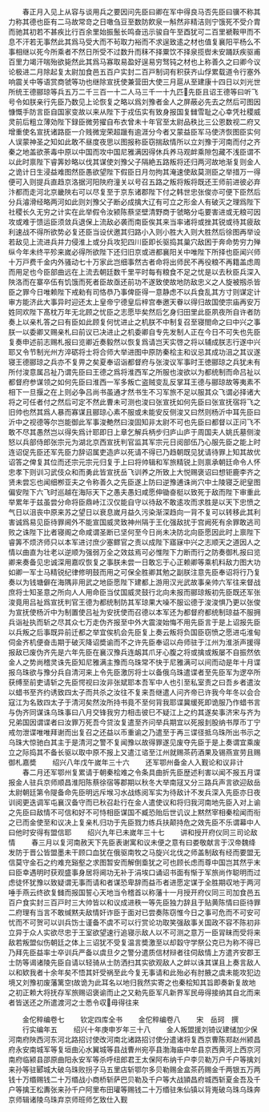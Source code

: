 <!-- { "loadSidebar": true } -->
　　春正月入见上从容与谈用兵之要因问先臣曰卿在军中得良马否先臣曰骥不称其力称其德也臣有二马故常竒之日噉刍豆至数防飮泉一斛然非精洁则宁饿死不受介胄而驰其初若不甚疾比行百余里始振鬛长鸣奋迅示骏自午至酉犹可二百里褫鞍甲而不息不汗若无事然此其爲马受大而不茍取力裕而不求逞致逺之材也值复襄阳平杨么不事相继以死今所乘者不然日所受不过数升而秣不择粟饮不择泉揽辔未安踊跃疾驱甫百里力竭汗喘殆欲毙然此其爲马寡取易盈好逞易穷驽钝之材也上称善久之曰卿今议论极进二月除起复太尉加食邑五百户实封二百戸制词有积获齐山俘累载道令行塞外响震关中等语赏商虢等功也继除宣抚使兼营田大使三月扈从至建康十四日以刘光世所统王德郦琼等兵五万二千三百一十二人马三千一十九匹先臣且诏王德等曰听飞号令如朕亲行先臣乃数见上论恢复之略以爲刘豫者金人之屏蔽必先去之然后可图因慷慨手防言臣自国家变故以来从陛下于戎伍实有致身报国复雠雪耻之心幸凭社稷威灵前后粗立薄効陛下録臣微劳擢自布衣曾未十年官至太尉品秩比三公恩数视二府又增重使名宣抚诸路臣一介贱微宠荣超躐有逾涯分今者又蒙益臣军马使济恢图臣实何人误蒙神圣之知如此敢不昼度夜思以图报称臣窃揣敌情所以立刘豫于河南而付之齐秦之地盖欲荼毒中原以中国而攻中国尼雅满因得休兵养马观衅乘隙包藏不浅臣谓不以此时禀陛下睿筭妙略以伐其谋使刘豫父子隔絶五路叛将还归两河故地渐复则金人之诡计日生浸益难图然臣愚欲望陛下假臣日月勿拘其淹速使敌莫测臣之举措万一得便可入则提兵直趋京洛据河阳陜府潼关以号召五路之叛将叛将既还王师前进彼必弃汴都而走河北京畿陜右可以尽复至于京东诸郡陛下付之韩世忠张俊亦可便下臣然后分兵濬滑经略两河如此则刘豫父子断必成擒大辽有可立之形金人有破灭之理爲陛下社稷长久无穷之计实在此举假令汝颍陈蔡坚壁清野商于虢略分屯要害进或无粮可因攻或难于馈运臣须敛兵退保上流敌必袭而南臣俟其来当率诸将或挫其锐或待其疲敌利速战不得所欲势必复还臣当设伏邀其归路小入则小胜大入则大胜然后徐图再举设若敌见上流进兵并力侵淮上或分兵攻犯四川臣即长驱捣其巢穴敌困于奔命势穷力殚纵今年未终平殄来嵗必得所欲陛下还归旧京或进都襄阳关中唯陛下所择也臣闻兴师十万戸费千金内外骚动七十万家此岂细事然古者命将出师民不再役粮不再籍盖虑周而用足也今臣部曲远在上流去朝廷数千里平时每有粮食不足之忧是以去秋臣兵深入陜洛而在寨卒伍有饥饿而死者臣故亟还前功不遂致使故地防敌忠义之人旋被剏杀皆臣之罪今日唯赖陛下戒勑有司恪恭乃事俾臣得一意静虑不以兵食乱其方寸则谋定计审方能济此大事异时迎还太上皇帝宁德皇后梓宫奉邀天眷以得归故国使宗庙再安万姓同欢陛下髙枕万年无北顾之忧臣之志愿毕矣然后乞身归田里此臣夙夜所自许者防奏上以亲札答之曰有臣如此顾复何忧进止之机朕不中制复召至寝閤命之曰中兴之事朕一以委卿又赐亲札曰前议已决进止之机委卿自专先发制人正在今日不可失也先臣复奏申述前志赐札报曰览卿近奏毅然以恢复爲请岂天实啓之将以辅成朕志行遂中兴耶又令节制光州方淬砺将士将合师大举进图中原防秦桧主和议忌其成功沮之其议遂寝王德郦琼之兵亦不复畀之矣夏奉诏诣都督府与张浚议军事时王徳郦琼之兵犹未有所付浚意属吕祉乃谓先臣曰王德之爲将淮西军之所服也浚欲以为都统制而命吕祉以都督府参谋领之如何先臣曰淮西一军多叛亡盗贼变乱反掌耳王德与郦琼故等夷素不相下一旦揠之在上则必争吕尚书虽通才然书生不习军旅不足以服其众飞谓必择诸大将之可任者付之然后可定不然此曹未可测也浚曰张宣抚如何先臣曰张宣抚宿将飞之旧帅也然其爲人暴而寡谋且郦琼心素不服或未能安反侧浚又曰然则杨沂中耳先臣曰沂中之视德等尔岂能御此军事浚艴然曰浚固知非太尉不可也先臣曰都督以正问飞不敢不尽其愚然岂以得失爲计耶即日上章乞解兵柄步归庐山庐于周国夫人姚氏墓侧浚怒以兵部侍郎张宗元为湖北京西宣抚判官监其军宗元日阅部伍乃心服先臣之能上时连诏促先臣还军先臣力辞诏属吏造庐以死请不得已乃趋朝既见犹请待罪上知其故优诏答之俾复其位而还宗元宗元归复于上曰将帅辑和军旅精锐上则禀承朝廷命令人怀忠孝下则训习武伎众和而勇此皆宣抚岳飞训养之所致上大悦赐褒诏曰想钜鹿李齐之贤未尝忘也闻细栁亚夫之令称善久之先臣遂上防曰逆豫逋诛尚穴中土陵寝乏祀皇图偏安陛下六飞时巡越在海际天下之愚夫愚妇咸愿伸锄奋梃以致死于敌而陛下审重此举累年于兹虽尝分命将臣鼎峙江汉仅能自守以待敌不敢逺攻而求胜是以天下忠愤之气日以沮丧中原来苏之望日以衰息嵗月益久污染渐深趋向一背不复可以转移此其利害诚爲易见臣待罪阃外不能宣国威灵致神州隔于王化强敌扰于宫阙死有余罪敢逃司败之诛陛下比者寝阁之命咸谓圣断已坚何至今日尚未决防北向臣愿因此时上禀陛下睿筭不烦济师只以本军进讨庶少塞鳏官之责以成陛下寤寐中兴之志顺天之道因人之情以曲直为壮老以逆顺为强弱万全之效兹焉可必惟陛下力断而行之防奏御札报曰览卿来奏备见忠诚深用嘉叹恢复之事朕未尝一日敢忘于心正赖卿等乘机料敌力图大功如卿一军士马精锐纪律修明鼓而用之可保全胜卿其勉之副朕注意先臣奉诏将行乃复奏以为钱塘僻在海隅非用武之地臣愿陛下建都上游用汉光武故事亲帅六军往来督战庶将士知圣意之所向人人用命臣当仗国威灵鼓行北向未报而郦琼叛初先臣既还军张浚竟用吕祉爲宣抚判官王德为都统制防其军琼果大噪不服讼德于浚浚惧乃更以张俊为宣抚使杨沂中为制置使吕祉为安抚使而召德以本军还为都督府都统制琼益不服拥兵诣祉执而斩之尽其众七万走伪齐报至中外大震浚始悔不用先臣言于是上诏报先臣以兵叛之后事既异前迁都之举宜俟机会先臣复上奏云叛将负国臣窃愤之愿进屯淮甸伺金齐机便奋击期于破灭降诏奬谕而不之许先臣奉诏以舟师驻于江州为淮浙声援得报敌已废伪齐先是六年先臣在襄汉豫兵连衂其爪牙心腹之将或擒或叛屡不自振然依金人之势尚稽灵诛先臣知尼雅满主豫而乌珠常不快于尼雅满可以间而动是年十月谍报乌珠欲与豫分兵自清河来上令先臣激厉将士以备俄乌珠遣谍者至先臣军为逻卒所获缚至前吏请斩之先臣愕视曰汝非张斌耶本吾军中人也引至私室责之曰吾乡者遣汝以蜡书至齐约诱致四太子而共杀之汝往不复来吾继遣人问齐帝已许我今年冬以会合寇江为名致四太子于清河矣然汝所持书竟不至何背我耶谍冀缓死即诡服乃作蜡书言与伪齐同谋诛乌珠事曰八月交锋我穷力相击彼巳不疑江上之约其遂矣事济宋与齐为兄弟国因谓谍者曰汝罪万死吾今贷汝复遣至齐问举兵期宜以死报刲股纳书厚币丁宁戒勿泄谍唯唯拜谢而出复召之还益以币重谕之乃遣至于再三谍径抵乌珠所出书示之乌珠大惊驰白其主于是清河之警不复闻豫以故得罪遂见废夺先臣于是上奏谓宜乘废立之际捣其不备长驱以取中原不报上又遣江谘至江州就赐茶药酒果及锡燕宣劳且赐御札嘉奬
　　绍兴八年戊午嵗年三十六
　　还军鄂州备金人入觐论和议非计
　　春二月还军鄂州复累请于朝秦桧难之令条具曲折先臣歴述利害以闻不报五月谍报金人驻兵京师顺昌淮阳陈蔡徐宿等郡期以秋冬大举南冦又分三路兵声言欲迎敌岳太尉朝廷第令隄备命先臣明远斥堠习水战练阅军实为待敌计不发兵深入先臣亦日夜训阅更迭调军屯襄汉备守而已秋召赴行在金人遣使议和将归我河南地先臣入对上谕之先臣曰敌情不可信和好不可恃相臣谋国不臧恐贻后世讥议上黙然宰相秦桧闻而衔之已而金使至和议决上复亲札归功于先臣戮力练兵扶颠持危之效先臣不乐谓幕中人曰他时安得有盟信耶
　　绍兴九年已未嵗年三十七
　　讲和授开府仪同三司论敌情
　　春三月以复河南赦天下先臣表谢寓和议未便之意有曰娄敬献言于汉帝魏绛发防于晋公皆盟墨未干顾口血犹在俄驱南牧之马旋兴北伐之师盖制敌有经而要盟无信莫守金石之约难充谿壑之求图暂安而解倒埀犹之可也顾长虑而尊中国岂其然乎末曰臣幸遇明时获观盛事身居将阃功无补于涓埃口诵诏书面有惭于军旅尚作聪明而过虑徒怀犹豫以致疑谓无事而请和者谋恐卑辞而益币者进愿定谋于全胜期収地于两河唾手燕云终欲复雠而报国誓心天地当令稽首以称藩十一月授开府仪同三司加食邑五百户食实封三百戸时三大帅皆以和议成进秩一等先臣独力辞且于贴黄陈情曰臣待罪二府理有当言不敢缄黙夫敌情奸诈臣于面对已尝奏陈窃惟今日之事可危而不可安可忧而不可贺可以训兵饬士谨备不虞不可以行赏论功取笑强敌事关国政不容不陈初非立异于众人实欲尽忠于王室欲望速行追寝示敌人以不可测之意万一臣冐昧而受将来敌若叛盟似伤朝廷之体上三诏犹不受复温言奬激至以却縠守学祭公克已为称不得已乃拜先臣益率士卒训兵严备以虞旦夕之警分遣质信材辩者往伺敌情上方遣齐安郡王士防等谒诸陵先臣自请以轻骑从士防洒扫其实欲观敌人之衅以诛其谋且上奏言敌人以和欵我者十余年矣不悟其奸受祸至此今复无事请和此殆必有肘腋之虞未能攻犯边境又刘豫初废藩篱空故诡为此耳名以地归我然实寄之也秦桧知其旨即奏新复故地之初正赖大将抚存军旅赐诏褒谕而止之又勑先臣军凡新界军民毋得接纳其自北而来者皆送还之所遣渡河之士悉令収毋得往来












　　金佗稡编卷七
　　钦定四库全书
　　金佗稡编卷八
　　宋　岳珂　撰
　　行实编年五
　　绍兴十年庚申岁年三十八
　　金人叛盟援刘锜议建储加少保河南府陜西河东河北路招讨使改河南北诸路招讨使分遣诸将复西京曹陈郑赵州颍昌府永安南城军等复垣曲沁水翼城等县战曹州宛亭县渤海庙中牟县京西黄河上西京河南府临颍县邵原曲阳永安军等杀呼纽郎君王太保阿布纳千户李贝勒万户千户等擒刘来孙等驻郾城大破乌珠败拐子马五里店斩鄂尔多贝勒赐金盒茶药赐金千两银五万两钱十万缗赐钱二十万缗战小商桥斩萨巴贝勒及千户等大战頴昌府城西斩夏金吾及千户等擒王松夀张来孙千户阿里布田瓘等赐钱二十万缗驻朱仙镇以背嵬破乌珠乌珠奔京师辑诸陵乌珠弃京师班师乞致仕入觐

